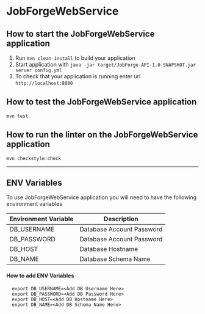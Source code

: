 # JobForgeWebService #

How to start the JobForgeWebService application
---

1. Run `mvn clean install` to build your application
1. Start application with `java -jar target/JobForge-API-1.0-SNAPSHOT.jar server config.yml`
1. To check that your application is running enter url `http://localhost:8080`

How to test the JobForgeWebService application
---
`mvn test`

How to run the linter on the JobForgeWebService application
---
`mvn checkstyle:check`

---
ENV Variables
--- 
To use JobForgeWebService application you will need to have the following environment variables

| Environment Variable         | Description                                      |
|------------------------------|--------------------------------------------------|
| DB_USERNAME                  | Database Account Password                        |
| DB_PASSWORD                  | Database Account Password                        |
| DB_HOST                      | Database Hostname                                |
| DB_NAME                      | Database Schema Name                             |

#### How to add ENV Variables

```shell
  export DB_USERNAME=<Add DB Username Here>  
  export DB_PASSWORD=<Add DB Password Here>  
  export DB_HOST=<Add DB Hostname Here>  
  export DB_NAME=<Add DB Schema Name Here>  
 
``` 